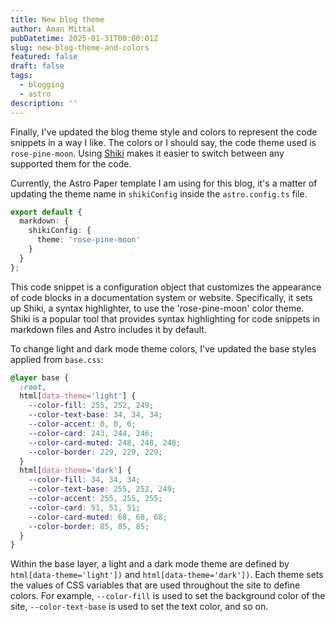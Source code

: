 ```yaml
---
title: New blog theme
author: Aman Mittal
pubDatetime: 2025-01-31T00:00:01Z
slug: new-blog-theme-and-colors
featured: false
draft: false
tags:
  - blogging
  - astro
description: ''
---
```


Finally, I've updated the blog theme style and colors to represent the code snippets in a way I like. The colors or I should say, the code theme used is `rose-pine-moon`. Using [Shiki](https://shiki.style/guide/) makes it easier to switch between any supported them for the code.

Currently, the Astro Paper template I am using for this blog, it's a matter of updating the theme name in `shikiConfig` inside the `astro.config.ts` file.

```ts
export default {
  markdown: {
    shikiConfig: {
      theme: 'rose-pine-moon'
    }
  }
};
```

This code snippet is a configuration object that customizes the appearance of code blocks in a documentation system or website. Specifically, it sets up Shiki, a syntax highlighter, to use the 'rose-pine-moon' color theme. Shiki is a popular tool that provides syntax highlighting for code snippets in markdown files and Astro includes it by default.

To change light and dark mode theme colors, I've updated the base styles applied from `base.css`:

```css
@layer base {
  :root,
  html[data-theme='light'] {
    --color-fill: 255, 252, 249;
    --color-text-base: 34, 34, 34;
    --color-accent: 0, 0, 0;
    --color-card: 243, 244, 246;
    --color-card-muted: 248, 248, 248;
    --color-border: 229, 229, 229;
  }
  html[data-theme='dark'] {
    --color-fill: 34, 34, 34;
    --color-text-base: 255, 252, 249;
    --color-accent: 255, 255, 255;
    --color-card: 51, 51, 51;
    --color-card-muted: 68, 68, 68;
    --color-border: 85, 85, 85;
  }
}
```

Within the base layer, a light and a dark mode theme are defined by `html[data-theme='light'])` and `html[data-theme='dark'])`. Each theme sets the values of CSS variables that are used throughout the site to define colors. For example, `--color-fill` is used to set the background color of the site, `--color-text-base` is used to set the text color, and so on.
